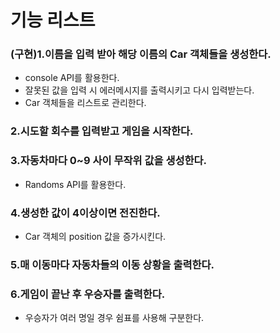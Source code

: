 # 기능 리스트

### (구현)1.이름을 입력 받아 해당 이름의 Car 객체들을 생성한다.
- console API를 활용한다.
- 잘못된 값을 입력 시 에러메시지를 출력시키고 다시 입력받는다.
- Car 객체들을 리스트로 관리한다.

### 2.시도할 회수를 입력받고 게임을 시작한다.

### 3.자동차마다 0~9 사이 무작위 값을 생성한다.
- Randoms API를 활용한다.

### 4.생성한 값이 4이상이면 전진한다.
- Car 객체의 position 값을 증가시킨다.

### 5.매 이동마다 자동차들의 이동 상황을 출력한다.

### 6.게임이 끝난 후 우승자를 출력한다.
- 우승자가 여러 명일 경우 쉼표를 사용해 구분한다.
